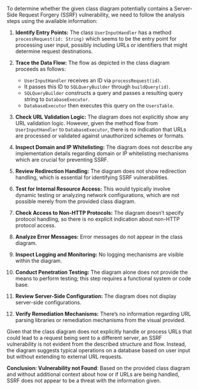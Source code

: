 To determine whether the given class diagram potentially contains a Server-Side Request Forgery (SSRF) vulnerability, we need to follow the analysis steps using the available information:

1. **Identify Entry Points:** The class `UserInputHandler` has a method `processRequest(id: String)` which seems to be the entry point for processing user input, possibly including URLs or identifiers that might determine request destinations.

2. **Trace the Data Flow:** The flow as depicted in the class diagram proceeds as follows:
   - `UserInputHandler` receives an ID via `processRequest(id)`.
   - It passes this ID to `SQLQueryBuilder` through `buildQuery(id)`.
   - `SQLQueryBuilder` constructs a query and passes a resulting query string to `DatabaseExecutor`.
   - `DatabaseExecutor` then executes this query on the `UsersTable`.

3. **Check URL Validation Logic:** The diagram does not explicitly show any URL validation logic. However, given the method flow from `UserInputHandler` to `DatabaseExecutor`, there is no indication that URLs are processed or validated against unauthorized schemes or formats.

4. **Inspect Domain and IP Whitelisting:** The diagram does not describe any implementation details regarding domain or IP whitelisting mechanisms which are crucial for preventing SSRF.

5. **Review Redirection Handling:** The diagram does not show redirection handling, which is essential for identifying SSRF vulnerabilities.

6. **Test for Internal Resource Access:** This would typically involve dynamic testing or analyzing network configurations, which are not possible merely from the provided class diagram.

7. **Check Access to Non-HTTP Protocols:** The diagram doesn’t specify protocol handling, so there is no explicit indication about non-HTTP protocol access.

8. **Analyze Error Messages:** Error messages do not appear in the class diagram.

9. **Inspect Logging and Monitoring:** No logging mechanisms are visible within the diagram.

10. **Conduct Penetration Testing:** The diagram alone does not provide the means to perform testing; this step requires a functional system or code base.

11. **Review Server-Side Configuration:** The diagram does not display server-side configurations.

12. **Verify Remediation Mechanisms:** There’s no information regarding URL parsing libraries or remediation mechanisms from the visual provided.

Given that the class diagram does not explicitly handle or process URLs that could lead to a request being sent to a different server, an SSRF vulnerability is not evident from the described structure and flow. Instead, the diagram suggests typical operations on a database based on user input but without extending to external URL requests.

**Conclusion: Vulnerability not Found**: Based on the provided class diagram and without additional context about how or if URLs are being handled, SSRF does not appear to be a threat with the information given.